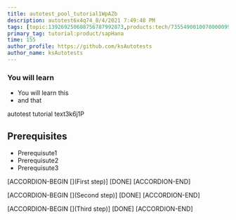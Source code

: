 ```yaml
---
title: autotest_pool_tutorial1WpAZb
description: autotest6x4q74_8/4/2021 7:49:48 PM
tags: [topic:139269250608756787992873,products:tech/73554900100700000996,tutorial:experience/advanced]
primary_tag: tutorial:product/sapHana
time: 155
author_profile: https://github.com/ksAutotests
author_name: ksAutotests
---
```

### You will learn
- You will learn this
- and that

autotest tutorial text3k6j1P

## Prerequisites
- Prerequisute1
- Prerequisute2
- Prerequisute3

[ACCORDION-BEGIN [](First step)]
[DONE]
[ACCORDION-END]

[ACCORDION-BEGIN [](Second step)]
[DONE]
[ACCORDION-END]

[ACCORDION-BEGIN [](Third step)]
[DONE]
[ACCORDION-END]

